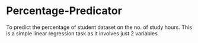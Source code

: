 # Percentage-Predicator
To predict the percentage of student dataset on the no. of study hours. This is a simple linear regression task as it involves just 2 variables.
